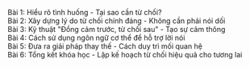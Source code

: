 Bài 1: Hiểu rõ tình huống - Tại sao cần từ chối?  
Bài 2: Xây dựng lý do từ chối chính đáng - Không cần phải nói dối  
Bài 3: Kỹ thuật "Đồng cảm trước, từ chối sau" - Tạo sự cảm thông  
Bài 4: Cách sử dụng ngôn ngữ cơ thể để hỗ trợ lời nói  
Bài 5: Đưa ra giải pháp thay thế - Cách duy trì mối quan hệ  
Bài 6: Tổng kết khóa học - Lập kế hoạch từ chối hiệu quả cho tương lai